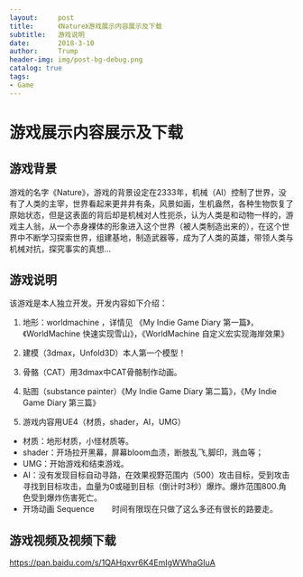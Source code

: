 ```yaml
---
layout:     post
title:      《Nature》游戏展示内容展示及下载
subtitle:   游戏说明
date:       2018-3-10
author:     Trump
header-img: img/post-bg-debug.png
catalog: true
tags:
- Game
---
```


# 游戏展示内容展示及下载

## 游戏背景
游戏的名字《Nature》，游戏的背景设定在2333年，机械（AI）控制了世界，没有了人类的主宰，世界看起来更井井有条，风景如画，生机盎然，各种生物恢复了原始状态，但是这表面的背后却是机械对人性扼杀，认为人类是和动物一样的，游戏主人翁，从一个赤身裸体的形象进入这个世界（被人类制造出来的），在这个世界中不断学习探索世界，组建基地，制造武器等，成为了人类的英雄，带领人类与机械对抗，探究事实的真想...

## 游戏说明
该游戏是本人独立开发。开发内容如下介绍：

1. 地形：worldmachine ，详情见 《My Indie Game Diary 第一篇》，《WorldMachine 快速实现雪山》，《WorldMachine 自定义宏实现海岸效果》

2. 建模（3dmax，Unfold3D）本人第一个模型！

3. 骨骼（CAT）用3dmax中CAT骨骼制作动画。

4. 贴图（substance painter）《My Indie Game Diary 第二篇》，《My Indie Game Diary 第三篇》

5. 游戏内容用UE4（材质，shader，AI，UMG）

- 材质：地形材质，小怪材质等。  
- shader：开场拉开黑幕，屏幕bloom血渍，断肢乱飞,脚印，溅血等；   
- UMG：开始游戏和结束游戏。   
- AI：没有发现目标自动寻路，在效果视野范围内（500）攻击目标，受到攻击寻找到目标攻击，血量为0或碰到目标（倒计时3秒）爆炸。爆炸范围800.角色受到爆炸伤害死亡。
- 开场动画 Sequence
    
    时间有限现在只做了这么多还有很长的路要走。
    
## 游戏视频及视频下载

https://pan.baidu.com/s/1QAHqxvr6K4EmIgWWhaGIuA




